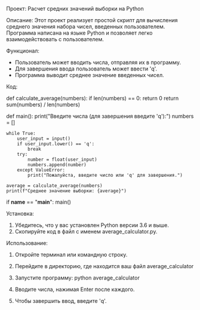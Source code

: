 Проект: Расчет средних значений выборки на Python

Описание:
Этот проект реализует простой скрипт для вычисления среднего значения набора чисел, введенных пользователем. Программа написана на языке Python и позволяет легко взаимодействовать с пользователем.

Функционал:
- Пользователь может вводить числа, отправляя их в программу.
- Для завершения ввода пользователь может ввести 'q'.
- Программа выводит среднее значение введенных чисел.

Код:

def calculate_average(numbers):
    if len(numbers) == 0:
        return 0
    return sum(numbers) / len(numbers)

def main():
    print("Введите числа (для завершения введите 'q'):")
    numbers = []

    while True:
        user_input = input()
        if user_input.lower() == 'q':
            break
        try:
            number = float(user_input)
            numbers.append(number)
        except ValueError:
            print("Пожалуйста, введите число или 'q' для завершения.")

    average = calculate_average(numbers)
    print(f"Среднее значение выборки: {average}")

if __name__ == "__main__":
    main()

  
Установка:
1. Убедитесь, что у вас установлен Python версии 3.6 и выше.
2. Скопируйте код в файл с именем average_calculator.py.

Использование:
1. Откройте терминал или командную строку.
2. Перейдите в директорию, где находится ваш файл average_calculator
3. Запустите программу:
   python average_calculator
   
4. Вводите числа, нажимая Enter после каждого. 
5. Чтобы завершить ввод, введите 'q'. 
